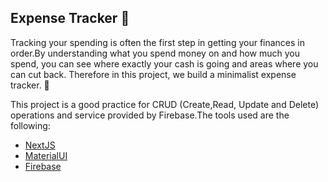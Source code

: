 
## Expense Tracker 💸

Tracking your spending is often the first step in getting your finances in order.By understanding what you spend money on and how much you spend, you can see where exactly your cash is going and areas where you can cut back. Therefore in this project, we build a minimalist expense tracker. 🎯

This project is a good practice for CRUD (Create,Read, Update and Delete) operations and service provided by Firebase.The tools used are the following:

- [NextJS](https://nextjs.org/)
- [MaterialUI](https://mui.com/)
- [Firebase](firebase.google.com)